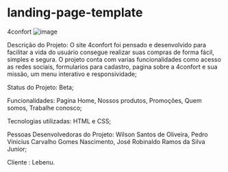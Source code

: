 # landing-page-template
4confort
![image](https://user-images.githubusercontent.com/104767275/172075048-887b53df-f9bd-4ab8-939b-8cd04fad43e2.png)

Descrição do Projeto:
O site 4confort foi pensado e desenvolvido para facilitar a vida do usuário consegue realizar suas compras de forma fácil, simples e segura.
O projeto conta com varias funcionalidades como acesso as redes sociais, formularios para cadastro, pagina sobre a 4confort e sua missão, um menu interativo e responsividade;

Status do Projeto: Beta;

Funcionalidades: 
Pagina Home, Nossos produtos, Promoções, Quem somos, Trabalhe conosco;

Tecnologias utilizadas:
HTML e CSS;


Pessoas Desenvolvedoras do Projeto:
Wilson Santos de Oliveira, Pedro Vinicius Carvalho Gomes Nascimento, José Robinaldo Ramos da Silva Junior;

Cliente : Lebenu.
